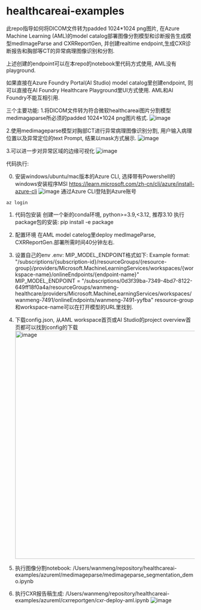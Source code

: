 # healthcareai-examples

此repo指导如何将DICOM文件转为padded 1024*1024 png图片, 在Azure Machine Learning (AML)的model catalog部署图像分割模型和诊断报告生成模型medImageParse and CXRReportGen, 并创建realtime endpoint,生成CXR诊断报告和胸部等CT的异常病理图像识别和分割.

上述创建的endpoint可以在本repo的notebook里代码方式使用, AML没有playground.

如果直接在Azure Foundry Portal(AI Studio) model catalog里创建endpoint, 则可以直接在AI Foundry Healthcare Playground里UI方式使用. AML和AI Foundry不能互相引用.

三个主要功能:
1.将DICOM文件转为符合微软healthcareai图片分割模型medimagaparse所必须的padded 1024*1024 png图片格式.
![image](https://github.com/user-attachments/assets/3d7333ad-d259-4356-bf4e-8b166788e698)

2.使用medimageparse模型对胸部CT进行异常病理图像识别分割, 用户输入病理位置以及异常定位的text Prompt, 结果以mask方式展示.
![image](https://github.com/user-attachments/assets/131e0fc8-fa56-4372-a476-462ae6e15d1a)

3.可以进一步对异常区域的边缘可视化
![image](https://github.com/user-attachments/assets/893bf5ab-c26a-4a24-b804-8d6dff59fd14)

代码执行:

0. 安装windows/ubuntu/mac版本的Azure CLI, 选择带有Powershell的windows安装程序MSI
https://learn.microsoft.com/zh-cn/cli/azure/install-azure-cli
![image](https://github.com/user-attachments/assets/705017ce-0ae5-4c4d-8f46-c4fbd642946b)
通过Azure CLI登陆到Azure账号
```
az login
```

1. 代码包安装
   创建一个新的conda环境,  python>=3.9,<3.12, 推荐3.10
   执行package包的安装:   pip install -e package
   
3. 配置环境
  在AML model catelog里deploy medImageParse, CXRReportGen.部署所需时间40分钟左右.
4. 设置自己的env
.env: MIP_MODEL_ENDPOINT格式如下: 
Example format: "/subscriptions/{subscription-id}/resourceGroups/{resource-group}/providers/Microsoft.MachineLearningServices/workspaces/{workspace-name}/onlineEndpoints/{endpoint-name}"
MIP_MODEL_ENDPOINT = "/subscriptions/0d3f39ba-7349-4bd7-8122-649ff18f0a4a/resourceGroups/wanmeng-healthcare/providers/Microsoft.MachineLearningServices/workspaces/wanmeng-7491/onlineEndpoints/wanmeng-7491-yyfba"
resource-group和workspace-name可以在打开模型的URL里找到.

5. 下载config.json, 从AML workspace首页或AI Studio的project overview首页都可以找到config的下载
   <img width="609" alt="image" src="https://github.com/user-attachments/assets/5b70e0fe-fae5-4a2d-8f5d-669afa778775" />

6. 执行图像分割notebook: /Users/wanmeng/repository/healthcareai-examples/azureml/medimageparse/medimageparse_segmentation_demo.ipynb
7. 执行CXR报告稿生成: /Users/wanmeng/repository/healthcareai-examples/azureml/cxrreportgen/cxr-deploy-aml.ipynb
![image](https://github.com/user-attachments/assets/21f7cf8e-257a-43fd-bade-aed9d817a08b)

